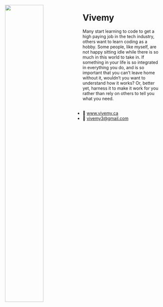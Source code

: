 
<p>
  <img src="https://www.vivemy.ca/images/blog/Arduino%202.png" width="50%" align="left">
</p>

<p>
<h1>Vivemy</h1>
Many start learning to code to get a high paying job in the tech industry, others want to learn coding as a hobby. Some people, like myself, are not happy sitting idle while there is so much in this world to take in. If something in your life is so integrated in everything you do, and is so important that you can’t leave home without it, wouldn’t you want to understand how it works? Or, better yet, harness it to make it work for you rather than rely on others to tell you what you need.
<br/>
<br/>

- :page_with_curl: www.vivemy.ca 
- :email: vivemy3@gmail.com

</p>
